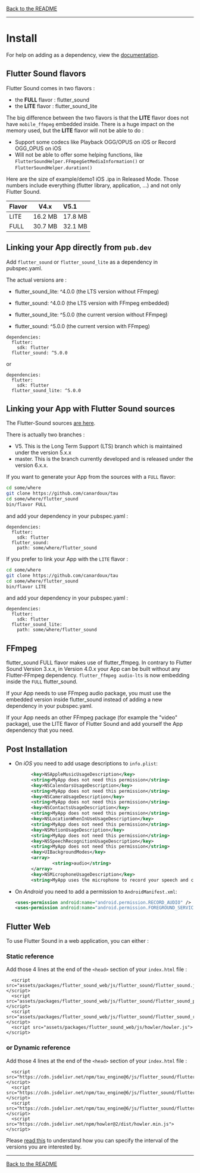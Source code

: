 [Back to the README](../README.md#Installation)

--------------------------------------------------------------------------------------------------------------

# Install

For help on adding as a dependency, view the [documentation](https://flutter.io/using-packages/).

## Flutter Sound flavors

Flutter Sound comes in two flavors :
- the **FULL** flavor : flutter_sound
- the **LITE** flavor : flutter_sound_lite

The big difference between the two flavors is that the **LITE** flavor does not have `mobile_ffmpeg` embedded inside.
There is a huge impact on the memory used, but the **LITE** flavor will not be able to do :
- Support some codecs like Playback OGG/OPUS on iOS or Record OGG_OPUS on iOS
- Will not be able to offer some helping functions, like `FlutterSoundHelper.FFmpegGetMediaInformation()` or `FlutterSoundHelper.duration()`

Here are the size of example/demo1 iOS .ipa in Released Mode.
Those numbers include everything (flutter library, application, ...) and not only Flutter Sound.

| Flavor  |  V4.x    |  V5.1   |
| --------| :-------:|:--------|
| LITE    | 16.2 MB  | 17.8 MB |
| FULL    | 30.7 MB  | 32.1 MB |

## Linking your App directly from `pub.dev`

Add `flutter_sound` or `flutter_sound_lite` as a dependency in pubspec.yaml.

The actual versions are :
- flutter_sound_lite: ^4.0.0  (the LTS version without FFmpeg)
- flutter_sound: ^4.0.0       (the LTS version with FFmpeg embedded)

- flutter_sound_lite: ^5.0.0  (the current version without FFmpeg)
- flutter_sound: ^5.0.0       (the current version with FFmpeg)

```
dependencies:
  flutter:
    sdk: flutter
  flutter_sound: ^5.0.0
```
or
```
dependencies:
  flutter:
    sdk: flutter
  flutter_sound_lite: ^5.0.0
```

## Linking your App with Flutter Sound sources

The Flutter-Sound sources [are here](https://github.com/canardoux/tau).

There is actually two branches :
- V5. This is the Long Term Support (LTS) branch which is maintained under the version 5.x.x
- master. This is the branch currently developed and is released under the version 6.x.x.

If you want to generate your App from the sources with a `FULL` flavor:

```sh
cd some/where
git clone https://github.com/canardoux/tau
cd some/where/flutter_sound
bin/flavor FULL
```

and add your dependency in your pubspec.yaml :

```
dependencies:
  flutter:
    sdk: flutter
  flutter_sound:
    path: some/where/flutter_sound
```

If you prefer to link your App with the `LITE` flavor :

```sh
cd some/where
git clone https://github.com/canardoux/tau
cd some/where/flutter_sound
bin/flavor LITE
```

and add your dependency in your pubspec.yaml :

```
dependencies:
  flutter:
    sdk: flutter
  flutter_sound_lite:
    path: some/where/flutter_sound
```


## FFmpeg

flutter_sound FULL flavor makes use of flutter_ffmpeg. In contrary to Flutter Sound Version 3.x.x, in Version 4.0.x your App can be built without any Flutter-FFmpeg dependency.
```flutter_ffmpeg audio-lts``` is now embedding inside the `FULL` flutter_sound.

If your App needs to use FFmpeg audio package, you must use the embedded version inside flutter_sound instead of adding a new dependency in your pubspec.yaml.

If your App needs an other FFmpeg package (for example the "video" package), use the LITE flavor of Flutter Sound and add yourself the App dependency that you need.


## Post Installation

- On _iOS_ you need to add usage descriptions to `info.plist`:

  ```xml
        <key>NSAppleMusicUsageDescription</key>
        <string>MyApp does not need this permission</string>
        <key>NSCalendarsUsageDescription</key>
        <string>MyApp does not need this permission</string>
        <key>NSCameraUsageDescription</key>
        <string>MyApp does not need this permission</string>
        <key>NSContactsUsageDescription</key>
        <string>MyApp does not need this permission</string>
        <key>NSLocationWhenInUseUsageDescription</key>
        <string>MyApp does not need this permission</string>
        <key>NSMotionUsageDescription</key>
        <string>MyApp does not need this permission</string>
        <key>NSSpeechRecognitionUsageDescription</key>
        <string>MyApp does not need this permission</string>
        <key>UIBackgroundModes</key>
        <array>
                <string>audio</string>
        </array>
        <key>NSMicrophoneUsageDescription</key>
        <string>MyApp uses the microphone to record your speech and convert it to text.</string>
  ```

- On _Android_ you need to add a permission to `AndroidManifest.xml`:

  ```xml
  <uses-permission android:name="android.permission.RECORD_AUDIO" />
  <uses-permission android:name="android.permission.FOREGROUND_SERVICE" />
  ```

## Flutter Web

To use Flutter Sound in a web application, you can either :

### Static reference

Add those 4 lines at the end of the `<head>` section of your `index.html` file :
```
  <script src="assets/packages/flutter_sound_web/js/flutter_sound/flutter_sound.js"></script>
  <script src="assets/packages/flutter_sound_web/js/flutter_sound/flutter_sound_player.js"></script>
  <script src="assets/packages/flutter_sound_web/js/flutter_sound/flutter_sound_recorder.js"></script>
  <script src="assets/packages/flutter_sound_web/js/howler/howler.js"></script>
```

### or Dynamic reference

Add those 4 lines at the end of the `<head>` section of your `index.html` file :
```
  <script src="https://cdn.jsdelivr.net/npm/tau_engine@6/js/flutter_sound/flutter_sound.min.js"></script>
  <script src="https://cdn.jsdelivr.net/npm/tau_engine@6/js/flutter_sound/flutter_sound_player.min.js"></script>
  <script src="https://cdn.jsdelivr.net/npm/tau_engine@6/js/flutter_sound/flutter_sound_recorder.min.js"></script>
  <script src="https://cdn.jsdelivr.net/npm/howler@2/dist/howler.min.js"></script>
```

Please [read this](https://www.jsdelivr.com/features) to understand how you can specify the interval of the versions you are interested by.

-----------------------------------------------------------------------------------------------------------------------------------------------------------------

[Back to the README](../README.md#Installation)